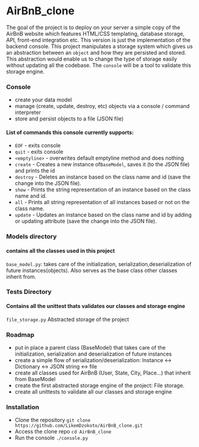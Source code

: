 # AirBnB_clone

The goal of the project is to deploy on your server a simple copy of the AirBnB website which features HTML/CSS templating, database storage, API, front-end integration etc. This version is just the implementation of the backend console. This project manipulates a storage system which gives us an abstraction between an `object`  and how they are persisted and stored. This abstraction would enable us to change the type of storage easily without updating all the codebase. The `console` will be a tool to validate this storage engine.


### Console
* create your data model
* manage (create, update, destroy, etc) objects via a console / command interpreter
* store and persist objects to a file (JSON file)

#### List of commands this console currently supports:
* `EOF` - exits console 
* `quit` - exits console
* `<emptyline>` - overwrites default emptyline method and does nothing
* `create` - Creates a new instance of`BaseModel`, saves it (to the JSON file) and prints the id
* `destroy` - Deletes an instance based on the class name and id (save the change into the JSON file). 
* `show` - Prints the string representation of an instance based on the class name and id.
* `all` - Prints all string representation of all instances based or not on the class name. 
* `update` - Updates an instance based on the class name and id by adding or updating attribute (save the change into the JSON file). 


### Models directory 
#### contains all the classes used in this project
`base_model.py`: takes care of the initialization, serialization,deserialization of future instances(objects). Also serves as the base class other classes inherit from.


### Tests Directory
#### Contains all the unittest thats validates our classes and storage engine 

`file_storage.py` Abstracted storage of the project 

### Roadmap
* put in place a parent class (BaseModel) that takes care of the initialization, serialization and deserialization of future instances
* create a simple flow of serialization/deserialization: Instance <-> Dictionary <-> JSON string <-> file
* create all classes used for AirBnB (User, State, City, Place…) that inherit from BaseModel
* create the first abstracted storage engine of the project: File storage.
* create all unittests to validate all our classes and storage engine

### Installation
* Clone the repository `git clone https://github.com/LikemDzokoto/AirBnB_clone.git`
* Access the clone repo `cd AirBnB_clone`
* Run the console `./console.py`
